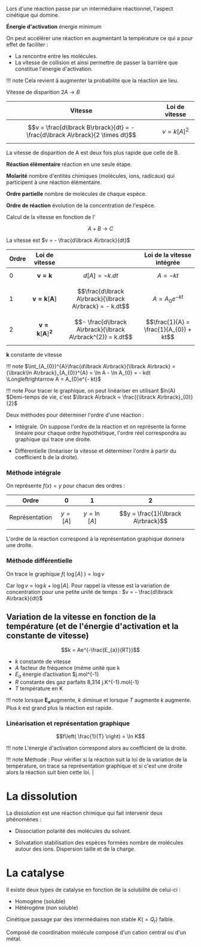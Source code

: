 Lors d'une réaction passe par un intermédiaire réactionnel,
l'aspect cinétique qui domine.

__Énergie d'activation__ énergie minimum

On peut accélérer une réaction en augmentant la température ce qui a
pour effet de faciliter :

* La rencontre entre les molécules.
* La vitesse de collision et ainsi permettre de passer la barrière que constitue l'énergie d'activation.

!!! note
    Cela revient à augmenter la probabilité que la réaction aie lieu.

Vitesse de disparition $2A \rightarrow B$

| Vitesse                                                                        | Loi de vitesse                  |
|------------------------------------|------------------------------------|
| $$v = \frac{d\lbrack B\rbrack}{dt} = - \frac{d\lbrack A\rbrack}{2 \times dt}$$ | $$v = k{\lbrack A\rbrack}^{2}$$ |

La vitesse de disparition de A est deux fois plus rapide que celle de B.

__Réaction élémentaire__ réaction en une seule étape.

__Molarité__ nombre d'entités chimiques (molécules, ions, radicaux) qui participent à une réaction élémentaire.

__Ordre partielle__ nombre de molécules de chaque espèce.

__Ordre de réaction__ évolution de la concentration de l'espèce.

Calcul de la vitesse en fonction de l'

$$A + B \rightarrow C$$

La vitesse est $v = - \frac{d\lbrack A\rbrack}{dt}$

| Ordre | Loi de vitesse                                                       |                                                             | Loi de la vitesse intégrée             |
|---------|---------------------|-----------------|--------------------------|
| 0     | $$\mathbf{v = k}$$                                                   | $$d\lbrack A\rbrack = - k.dt$$                              | $$A = - kt$$                           |
| 1     | $$\mathbf{v = k}\left\lbrack \mathbf{A} \right\rbrack$$              | $$\frac{d\lbrack A\rbrack}{\lbrack A\rbrack} = - k.dt$$     | $$A = A_{0}e^{- kt}$$                  |
| 2     | $$\mathbf{v = k}\left\lbrack \mathbf{A} \right\rbrack^{\mathbf{2}}$$ | $$- \frac{d\lbrack A\rbrack}{\lbrack A\rbrack^{2}} = k.dt$$ | $$\frac{1}{A} = \frac{1}{A_{0}} + kt$$ |

$\mathbf{k}$ constante de vitesse

!!! note
    $\int_{A_{0}}^{A}\frac{d\lbrack A\rbrack}{\lbrack A\rbrack} = {\lbrack\ln A\rbrack}_{A_{0}}^{A} = \ln A - \ln A_{0} = - kdt \Longleftrightarrow A = A_{0}e^{- kt}$

!!! note
    Pour tracer le graphique, on peut linéariser en utilisant $ln(A) $Demi-temps de vie, c'est $\lbrack A\rbrack = \frac{{\lbrack A\rbrack}_{0}}{2}$

Deux méthodes pour déterminer l'ordre d'une réaction :

* Intégrale. On suppose l'ordre de la réaction et on représente la forme linéaire pour chaque ordre hypothétique, l'ordre réel correspondra au graphique qui trace une droite.

* Différentielle (linéariser la vitesse et déterminer l'ordre à partir du coefficient b de la droite).

### Méthode intégrale

On représente $f(x) = y$ pour chacun des ordres :

| Ordre          | 0                        | 1                             | 2                                  |
|------------------|------------------|------------------|------------------|
| Représentation | $$y = \lbrack A\rbrack$$ | $$y = \ln{\lbrack A\rbrack}$$ | $$y = \frac{1}{\lbrack A\rbrack}$$ |

L'ordre de la réaction correspond à la représentation graphique donnera
une droite.

### Méthode différentielle

On trace le graphique
$f\left( \ \log\lbrack A\rbrack\  \right) = \log v$

Car $\log v = \log k + \log{\lbrack A\rbrack}$. Pour rappel la vitesse
est la variation de concentration pour une petite unité de temps :
$v = - \frac{d\lbrack A\rbrack}{dt}$

## Variation de la vitesse en fonction de la température (et de l'énergie d'activation et la constante de vitesse)

$$k = Ae^{-\frac{E_{a}}{RT}}$$

* $k$ constante de vitesse
* $A$ facteur de fréquence (même unité que k
* $E_{a}$ énergie d’activation $j.mol^{-1}
* $R$ constante des gaz
parfaits 8,314 j.K^{-1}.mol{-1}
* $T$ température en K

!!! note
    lorsque $\mathbf{E}_{\mathbf{a}}$augmente, $k$ diminue et lorsque $T$ augmente $k$ augmente. Plus $k$ est grand plus la réaction est rapide.

### Linéarisation et représentation graphique 

$$f\left( \frac{1}{T} \right) = \ln K$$

!!! note
    L'énergie d'activation correspond alors au coefficient de la droite.

!!! note 
    Méthode : Pour vérifier si la réaction suit la loi de la variation de la température, on trace sa représentation graphique et si c'est une droite alors la réaction suit bien cette loi. |

# La dissolution

La dissolution est une réaction chimique qui fait intervenir deux
phénomènes :

-   Dissociation polarité des molécules du solvant.

-   Solvatation stabilisation des espèces formées nombre de molécules
    autour des ions. Dispersion taille et de la charge.

# La catalyse

Il existe deux types de catalyse en fonction de la solubilité de
celui-ci :

* Homogène (soluble)
* Hétérogène (non soluble)

Cinétique passage par des intermédiaires non stable $K( = Q_{r})$ faible.

Composé de coordination molécule composé d'un cation central ou d'un métal.
